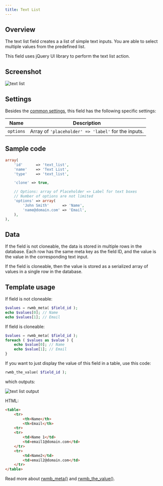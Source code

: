 ```yaml
---
title: Text List
---
```


## Overview

The text list field creates a a list of simple text inputs. You are able to select multiple values from the predefined list.

This field uses jQuery UI library to perform the text list action.

## Screenshot

![text list](https://i.imgur.com/Y7qo1No.png)

## Settings

Besides the [common settings](/field-settings/), this field has the following specific settings:

Name|Description
---|---
`options`|Array of `'placeholder' => 'label'` for the inputs.

## Sample code

```php
array(
    'id'      => 'text_list',
    'name'    => 'Text List',
    'type'    => 'text_list',

    'clone' => true,

    // Options: array of Placeholder => Label for text boxes
    // Number of options are not limited
    'options' => array(
        'John Smith'      => 'Name',
        'name@domain.com' => 'Email',
    ),
),
```

## Data

If the field is not cloneable, the data is stored in multiple rows in the database. Each row has the same meta key as the field ID, and the value is the value in the corresponding text input.

If the field is cloneable, then the value is stored as a serialized array of values in a single row in the database.

## Template usage

If field is not cloneable:

```php
$values = rwmb_meta( $field_id );
echo $values[0]; // Name
echo $values[1]; // Email
```

If field is cloneable:

```php
$values = rwmb_meta( $field_id );
foreach ( $values as $value ) {
    echo $value[0]; // Name
    echo $value[1]; // Email
}
```

If you want to just display the value of this field in a table, use this code:

```php
rwmb_the_value( $field_id );
```

which outputs:

![text list output](https://i.imgur.com/jpypypW.png)

HTML:

```html
<table>
    <tr>
        <th>Name</th>
        <th>Email</th>
    <tr>
    <tr>
        <td>Name 1</td>
        <td>email1@domain.com</td>
    </tr>
    <tr>
        <td>Name2</td>
        <td>email2@domain.com</td>
    </tr>
</table>
```

Read more about [rwmb_meta()](/functions/rwmb-meta/) and [rwmb_the_value()](/functions/rwmb-the-value/).

